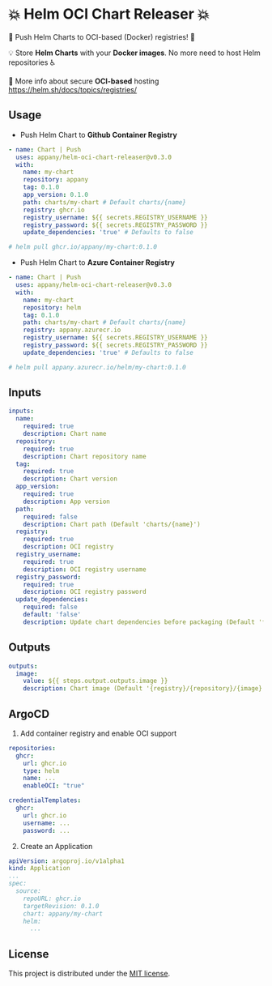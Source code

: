 # 💥 Helm OCI Chart Releaser 💥

🚀 Push Helm Charts to OCI-based (Docker) registries! 🚀

💡 Store **Helm Charts** with your **Docker images**. No more need to host Helm repositories ♿

📝 More info about secure **OCI-based** hosting https://helm.sh/docs/topics/registries/

## Usage

- Push Helm Chart to **Github Container Registry**

```yaml
- name: Chart | Push
  uses: appany/helm-oci-chart-releaser@v0.3.0
  with:
    name: my-chart
    repository: appany
    tag: 0.1.0
    app_version: 0.1.0
    path: charts/my-chart # Default charts/{name}
    registry: ghcr.io
    registry_username: ${{ secrets.REGISTRY_USERNAME }}
    registry_password: ${{ secrets.REGISTRY_PASSWORD }}
    update_dependencies: 'true' # Defaults to false

# helm pull ghcr.io/appany/my-chart:0.1.0
```

- Push Helm Chart to **Azure Container Registry**
```yaml
- name: Chart | Push
  uses: appany/helm-oci-chart-releaser@v0.3.0
  with:
    name: my-chart
    repository: helm
    tag: 0.1.0
    path: charts/my-chart # Default charts/{name}
    registry: appany.azurecr.io
    registry_username: ${{ secrets.REGISTRY_USERNAME }}
    registry_password: ${{ secrets.REGISTRY_PASSWORD }}
    update_dependencies: 'true' # Defaults to false

# helm pull appany.azurecr.io/helm/my-chart:0.1.0
```

## Inputs

```yaml
inputs:
  name:
    required: true
    description: Chart name
  repository:
    required: true
    description: Chart repository name
  tag:
    required: true
    description: Chart version
  app_version:
    required: true
    description: App version
  path:
    required: false
    description: Chart path (Default 'charts/{name}')
  registry:
    required: true
    description: OCI registry
  registry_username:
    required: true
    description: OCI registry username
  registry_password:
    required: true
    description: OCI registry password
  update_dependencies:
    required: false
    default: 'false'
    description: Update chart dependencies before packaging (Default 'false')
```

## Outputs

```yaml
outputs:
  image:
    value: ${{ steps.output.outputs.image }}
    description: Chart image (Default '{registry}/{repository}/{image}:{tag}')
```

## ArgoCD

1. Add container registry and enable OCI support
```yaml
repositories:
  ghcr:
    url: ghcr.io
    type: helm
    name: ...
    enableOCI: "true"

credentialTemplates:
  ghcr:
    url: ghcr.io
    username: ...
    password: ...
```

2. Create an Application
```yaml
apiVersion: argoproj.io/v1alpha1
kind: Application
...
spec:
  source:
    repoURL: ghcr.io
    targetRevision: 0.1.0
    chart: appany/my-chart
    helm:
      ...
```

## License

This project is distributed under the [MIT license](LICENSE.md).
